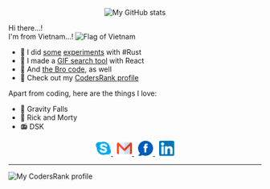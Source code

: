 <p align="center">
  <img alt="My GitHub stats" src="https://github-readme-stats.vercel.app/api?username=hoangph271&show_icons=true&theme=nord" />
</p>

Hi there...!  
I'm from Vietnam...!
<img src="https://emojipedia-us.s3.dualstack.us-west-1.amazonaws.com/thumbs/320/facebook/65/flag-for-vietnam_1f1fb-1f1f3.png" alt="Flag of Vietnam" width="20" />

- 🦀 I did [some](https://github.com/hoangph271/hbp) [experiments](https://github.com/hoangph271/sneu_rs) with #Rust
- 🌟 I made a [GIF search tool](https://github.com/hoangph271/gallereasy) with React
- 📜 And [the Bro code](https://github.com/hoangph271/the_bro_code), as well
- 🎩 Check out my [CodersRank profile](https://profile.codersrank.io/user/hoangph271)

Apart from coding, here are the things I love:

- 🦄 Gravity Falls
- 🥒 Rick and Morty
- 📻 DSK

<p align="center">
  <a href="https://join.skype.com/invite/fCJAQbUbIXft" target="_blank">
    <img alt="Skype me" src="skype.png" width="30" />
  </a>
  <span>&nbsp;</span>
  <a href="mailto:hoangph271@gmail.co" target="_blank">
    <img alt="Email me" src="gmail.png" width="30" />
  </a>
  <span>&nbsp;</span>
  <a href="https://fb.com/crustyrat271" target="_blank">
    <img alt="My Facebook" src="fb.png" width="30" />
  </a>
  <span>&nbsp;</span>
  <a href="https://www.linkedin.com/in/hoangph271" target="_blank">
    <img alt="My LinkedIn" src="linkedin.png" width="30" />
  </a>
</p>

---

![My CodersRank profile](https://cr-ss-service.azurewebsites.net/api/ScreenShot?widget=summary&username=hoangph271&branding=false)
